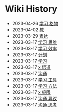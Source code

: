 # Wiki History

- 2023-04-26        [学习 格物](/0016_学习_格物)
- 2023-04-02        [教](/0015_教)
- 2023-03-29        [表达](/0014_表达)
- 2023-03-17        [学习 思维](/0011_学习_思维)
- 2023-03-17        [学习 效率](/0012_学习_效率)
- 2023-03-17        [计划](/0008_计划)
- 2023-03-17        [学习](/0009_学习)
- 2023-03-17        [x 悟道](/0004_x_悟道)
- 2023-03-17        [沟通](/0005_沟通)
- 2023-03-17        [学习 工具](/0010_学习_工具)
- 2023-03-17        [学习 方法](/0013_学习_方法)
- 2023-03-17        [x 极限](/0003_x_极限)
- 2023-03-17        [沟通 异议](/0006_沟通_异议)
- 2023-03-17        [沟通 思考](/0007_沟通_思考)
